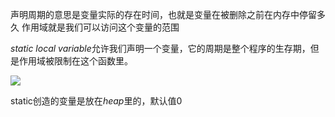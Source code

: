 
声明周期的意思是变量实际的存在时间，也就是变量在被删除之前在内存中停留多久
作用域就是我们可以访问这个变量的范围

*static local variable*允许我们声明一个变量，它的周期是整个程序的生存期，但是作用域被限制在这个函数里。

![](Pasted%20image%2020230703094220.png)

static创造的变量是放在*heap*里的，默认值0